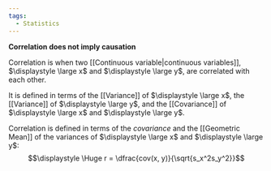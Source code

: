 ```yaml
---
tags:
  - Statistics
---
```

**Correlation does not imply causation**

Correlation is when two [[Continuous variable|continuous variables]], $\displaystyle \large x$ and $\displaystyle \large y$, are correlated with each other.

It is defined in terms of the [[Variance]] of $\displaystyle \large x$, the [[Variance]] of $\displaystyle \large y$, and the [[Covariance]] of $\displaystyle \large x$ and $\displaystyle \large y$.

Correlation is defined in terms of the *covariance* and the [[Geometric Mean]] of the variances of $\displaystyle \large x$ and $\displaystyle \large y$:
$$\displaystyle \Huge r = \dfrac{cov(x, y)}{\sqrt{s_x^2s_y^2}}$$
